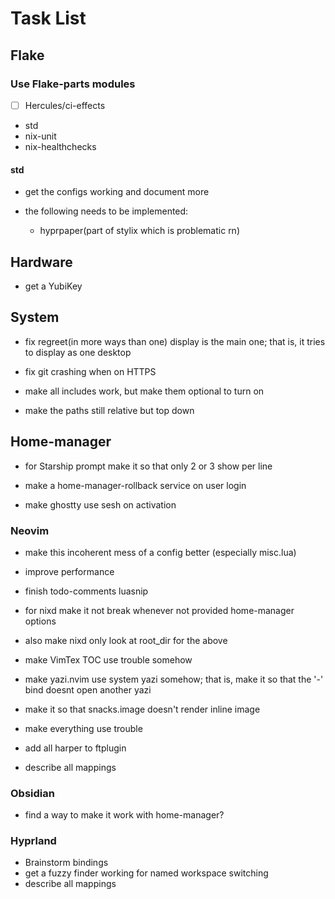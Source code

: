 # Task List

## Flake

### Use Flake-parts modules

- [ ] Hercules/ci-effects
- std
- nix-unit
- nix-healthchecks

#### std

- get the configs working and document more

- the following needs to be implemented:

  - hyprpaper(part of stylix which is problematic rn)

## Hardware

- get a YubiKey

## System

- fix regreet(in more ways than one) display is the main one; that is, it tries
  to display as one desktop

- fix git crashing when on HTTPS

- make all includes work, but make them optional to turn on

- make the paths still relative but top down

## Home-manager

- for Starship prompt make it so that only 2 or 3 show per line

- make a home-manager-rollback service on user login

- make ghostty use sesh on activation

### Neovim

- make this incoherent mess of a config better (especially misc.lua)

- improve performance

- finish todo-comments luasnip

- for nixd make it not break whenever not provided home-manager options

- also make nixd only look at root_dir for the above

- make VimTex TOC use trouble somehow

- make yazi.nvim use system yazi somehow; that is, make it so that the '-'
  bind doesnt open another yazi

- make it so that snacks.image doesn't render inline image

- make everything use trouble

- add all harper to ftplugin

- describe all mappings

### Obsidian

- find a way to make it work with home-manager?

### Hyprland

- Brainstorm bindings
- get a fuzzy finder working for named workspace switching
- describe all mappings
